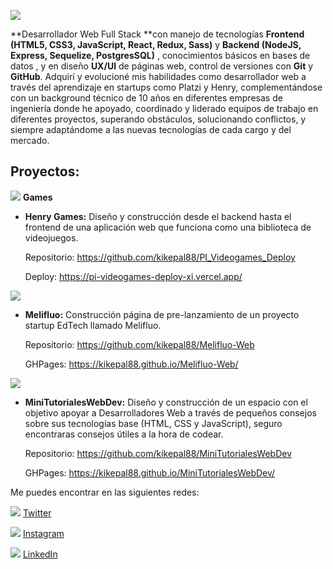 ![](https://firebasestorage.googleapis.com/v0/b/base-de-imagenes-proyectos.appspot.com/o/Banner%20LinkedIn.png?alt=media&token=cb0ec560-707f-4a52-a6c4-211a49ad7691)

**Desarrollador Web Full Stack **con manejo de tecnologías **Frontend (HTML5, CSS3, JavaScript, React, Redux, Sass)** y **Backend (NodeJS, Express, Sequelize, PostgresSQL)** , conocimientos básicos en bases de datos , y en diseño **UX/UI** de páginas web, control de versiones con **Git** y **GitHub**. Adquirí y evolucioné mis habilidades como desarrollador web a través del aprendizaje en startups como Platzi y Henry, complementándose con un background técnico de 10 años en diferentes empresas de ingeniería donde he apoyado, coordinado y liderado equipos de trabajo en diferentes proyectos, superando obstáculos, solucionando conflictos, y siempre adaptándome a las nuevas tecnologías de cada cargo y del mercado.

## Proyectos:

![](https://firebasestorage.googleapis.com/v0/b/base-de-imagenes-proyectos.appspot.com/o/LogoHenry.png?alt=media&token=9003324f-456e-4561-87a5-02e7ebd62f3d) **Games**

- **Henry Games:** Diseño y construcción desde el backend hasta el frontend de una aplicación web que funciona como una biblioteca de videojuegos.

	Repositorio: https://github.com/kikepal88/PI_Videogames_Deploy

	Deploy: https://pi-videogames-deploy-xi.vercel.app/

![](https://firebasestorage.googleapis.com/v0/b/base-de-imagenes-proyectos.appspot.com/o/LogoMelifluo.png?alt=media&token=ef385cb5-279a-48d1-82aa-ddf6ce06d71b)

- **Melifluo:** Construcción página de pre-lanzamiento de un proyecto startup EdTech llamado Melifluo.

	Repositorio: https://github.com/kikepal88/Melifluo-Web

	GHPages: https://kikepal88.github.io/Melifluo-Web/

![](https://firebasestorage.googleapis.com/v0/b/base-de-imagenes-proyectos.appspot.com/o/LogoMTWD_blanco.png?alt=media&token=09044166-5f14-4699-b77a-b107e372d885)

- **MiniTutorialesWebDev:** Diseño y construcción de un espacio con el objetivo apoyar a Desarrolladores Web a través de pequeños consejos sobre sus tecnologías base (HTML, CSS y JavaScript), seguro encontraras consejos útiles a la hora de codear.

	Repositorio: https://github.com/kikepal88/MiniTutorialesWebDev

	GHPages: https://kikepal88.github.io/MiniTutorialesWebDev/

Me puedes encontrar en las siguientes redes:

![](https://firebasestorage.googleapis.com/v0/b/base-de-imagenes-proyectos.appspot.com/o/twitter_naranja.svg?alt=media&token=e6eded34-ec9a-41ac-83a6-c0021e923b9f) [Twitter](https://twitter.com/kikepal88)

![](https://firebasestorage.googleapis.com/v0/b/base-de-imagenes-proyectos.appspot.com/o/instagram_naranja.svg?alt=media&token=8571d3e4-5a53-4875-af06-00ebcedbabe6) [Instagram](https://www.instagram.com/kikepal88/?hl=es-la)

![](https://firebasestorage.googleapis.com/v0/b/base-de-imagenes-proyectos.appspot.com/o/linkedin_naranja.svg?alt=media&token=544cec5d-e179-4247-9c15-fe766ca2eec4) [LinkedIn](https://www.linkedin.com/in/omarpal/)
